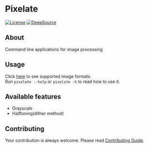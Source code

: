 # Pixelate

[![License](https://img.shields.io/github/license/rmuraix/pixelate)](./LICENSE)
[![DeepSource](https://app.deepsource.com/gh/rmuraix/pixelate.svg/?label=active+issues&token=q-nr7qZ1BorKK50kZt8nwRt-)](https://app.deepsource.com/gh/rmuraix/pixelate/?ref=repository-badge)

## About

Command line applications for image processing

## Usage

Click [here](https://github.com/image-rs/image#supported-image-formats) to see supported image formats.  
Run `pixelate --help` or `pixelate -h` to read how to use it.

## Available features

- Grayscale
- Halftoning(dither method)

## Contributing

Your contribution is always welcome. Please read [Contributing Guide](.github/CONTRIBUTING.md).
